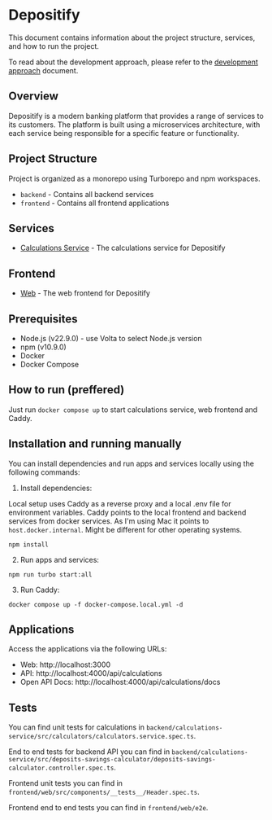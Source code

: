 # Depositify

This document contains information about the project structure, services, and how to run the project.

To read about the development approach, please refer to the [development approach](./docs/development-approach.md) document.

## Overview

Depositify is a modern banking platform that provides a range of services to its customers. The platform is built using a microservices architecture, with each service being responsible for a specific feature or functionality.

## Project Structure

Project is organized as a monorepo using Turborepo and npm workspaces.

- `backend` - Contains all backend services
- `frontend` - Contains all frontend applications

## Services

- [Calculations Service](./backend/calculations-service/README.md) - The calculations service for Depositify

## Frontend

- [Web](./frontend/web/README.md) - The web frontend for Depositify

## Prerequisites

- Node.js (v22.9.0) - use Volta to select Node.js version
- npm (v10.9.0)
- Docker
- Docker Compose

## How to run (preffered)

Just run `docker compose up` to start calculations service, web frontend and Caddy.

## Installation and running manually

You can install dependencies and run apps and services locally using the following commands:

1. Install dependencies:

Local setup uses Caddy as a reverse proxy and a local .env file for environment variables.
Caddy points to the local frontend and backend services from docker services. As I'm using Mac it points to `host.docker.internal`.
Might be different for other operating systems.

```
npm install
```

2. Run apps and services:

```
npm run turbo start:all
```

3. Run Caddy:

```
docker compose up -f docker-compose.local.yml -d
```

## Applications

Access the applications via the following URLs:

- Web: http://localhost:3000
- API: http://localhost:4000/api/calculations
- Open API Docs: http://localhost:4000/api/calculations/docs

## Tests

You can find unit tests for calculations in `backend/calculations-service/src/calculators/calculators.service.spec.ts`.

End to end tests for backend API you can find in `backend/calculations-service/src/deposits-savings-calculator/deposits-savings-calculator.controller.spec.ts`.

Frontend unit tests you can find in `frontend/web/src/components/__tests__/Header.spec.ts`.

Frontend end to end tests you can find in `frontend/web/e2e`.
